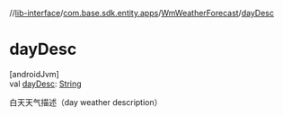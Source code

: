 //[lib-interface](../../../index.md)/[com.base.sdk.entity.apps](../index.md)/[WmWeatherForecast](index.md)/[dayDesc](day-desc.md)

# dayDesc

[androidJvm]\
val [dayDesc](day-desc.md): [String](https://kotlinlang.org/api/latest/jvm/stdlib/kotlin/-string/index.html)

白天天气描述（day weather description）
